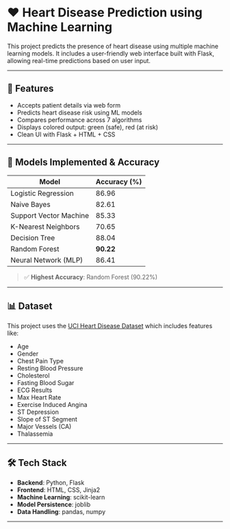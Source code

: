 # ❤️ Heart Disease Prediction using Machine Learning

This project predicts the presence of heart disease using multiple machine learning models. It includes a user-friendly web interface built with Flask, allowing real-time predictions based on user input.

---

## 🚀 Features

- Accepts patient details via web form
- Predicts heart disease risk using ML models
- Compares performance across 7 algorithms
- Displays colored output: green (safe), red (at risk)
- Clean UI with Flask + HTML + CSS

---

## 🧠 Models Implemented & Accuracy

| Model                    | Accuracy (%) |
|-------------------------|--------------|
| Logistic Regression     | 86.96        |
| Naive Bayes             | 82.61        |
| Support Vector Machine  | 85.33        |
| K-Nearest Neighbors     | 70.65        |
| Decision Tree           | 88.04        |
| Random Forest           | **90.22**    |
| Neural Network (MLP)    | 86.41        |

> ✅ **Highest Accuracy**: Random Forest (90.22%)

---

## 📊 Dataset

This project uses the [UCI Heart Disease Dataset](https://archive.ics.uci.edu/ml/datasets/heart+Disease) which includes features like:

- Age
- Gender
- Chest Pain Type
- Resting Blood Pressure
- Cholesterol
- Fasting Blood Sugar
- ECG Results
- Max Heart Rate
- Exercise Induced Angina
- ST Depression
- Slope of ST Segment
- Major Vessels (CA)
- Thalassemia

---

## 🛠️ Tech Stack

- **Backend**: Python, Flask
- **Frontend**: HTML, CSS, Jinja2
- **Machine Learning**: scikit-learn 
- **Model Persistence**: joblib
- **Data Handling**: pandas, numpy

---

